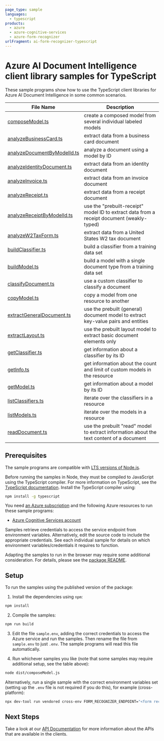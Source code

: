 ```yaml
---
page_type: sample
languages:
  - typescript
products:
  - azure
  - azure-cognitive-services
  - azure-form-recognizer
urlFragment: ai-form-recognizer-typescript
---
```


# Azure AI Document Intelligence client library samples for TypeScript

These sample programs show how to use the TypeScript client libraries for Azure AI Document Intelligence in some common scenarios.

| **File Name**                                           | **Description**                                                                            |
| ------------------------------------------------------- | ------------------------------------------------------------------------------------------ |
| [composeModel.ts][composemodel]                         | create a composed model from several individual labeled models                             |
| [analyzeBusinessCard.ts][analyzebusinesscard]           | extract data from a business card document                                                 |
| [analyzeDocumentByModelId.ts][analyzedocumentbymodelid] | analyze a document using a model by ID                                                     |
| [analyzeIdentityDocument.ts][analyzeidentitydocument]   | extract data from an identity document                                                     |
| [analyzeInvoice.ts][analyzeinvoice]                     | extract data from an invoice document                                                      |
| [analyzeReceipt.ts][analyzereceipt]                     | extract data from a receipt document                                                       |
| [analyzeReceiptByModelId.ts][analyzereceiptbymodelid]   | use the "prebuilt-receipt" model ID to extract data from a receipt document (weakly-typed) |
| [analyzeW2TaxForm.ts][analyzew2taxform]                 | extract data from a United States W2 tax document                                          |
| [buildClassifier.ts][buildclassifier]                   | build a classifier from a training data set                                                |
| [buildModel.ts][buildmodel]                             | build a model with a single document type from a training data set                         |
| [classifyDocument.ts][classifydocument]                 | use a custom classifier to classify a document                                             |
| [copyModel.ts][copymodel]                               | copy a model from one resource to another                                                  |
| [extractGeneralDocument.ts][extractgeneraldocument]     | use the prebuilt (general) document model to extract key-value pairs and entities          |
| [extractLayout.ts][extractlayout]                       | use the prebuilt layout model to extract basic document elements only                      |
| [getClassifier.ts][getclassifier]                       | get information about a classifier by its ID                                               |
| [getInfo.ts][getinfo]                                   | get information about the count and limit of custom models in the resource                 |
| [getModel.ts][getmodel]                                 | get information about a model by its ID                                                    |
| [listClassifiers.ts][listclassifiers]                   | iterate over the classifiers in a resource                                                 |
| [listModels.ts][listmodels]                             | iterate over the models in a resource                                                      |
| [readDocument.ts][readdocument]                         | use the prebuilt "read" model to extract information about the text content of a document  |

## Prerequisites

The sample programs are compatible with [LTS versions of Node.js](https://github.com/nodejs/release#release-schedule).

Before running the samples in Node, they must be compiled to JavaScript using the TypeScript compiler. For more information on TypeScript, see the [TypeScript documentation][typescript]. Install the TypeScript compiler using:

```bash
npm install -g typescript
```

You need [an Azure subscription][freesub] and the following Azure resources to run these sample programs:

- [Azure Cognitive Services account][createinstance_azurecognitiveservicesaccount]

Samples retrieve credentials to access the service endpoint from environment variables. Alternatively, edit the source code to include the appropriate credentials. See each individual sample for details on which environment variables/credentials it requires to function.

Adapting the samples to run in the browser may require some additional consideration. For details, please see the [package README][package].

## Setup

To run the samples using the published version of the package:

1. Install the dependencies using `npm`:

```bash
npm install
```

2. Compile the samples:

```bash
npm run build
```

3. Edit the file `sample.env`, adding the correct credentials to access the Azure service and run the samples. Then rename the file from `sample.env` to just `.env`. The sample programs will read this file automatically.

4. Run whichever samples you like (note that some samples may require additional setup, see the table above):

```bash
node dist/composeModel.js
```

Alternatively, run a single sample with the correct environment variables set (setting up the `.env` file is not required if you do this), for example (cross-platform):

```bash
npx dev-tool run vendored cross-env FORM_RECOGNIZER_ENDPOINT="<form recognizer endpoint>" PURCHASE_ORDER_SUPPLIES_SAS_URL="<purchase order supplies sas url>" PURCHASE_ORDER_EQUIPMENT_SAS_URL="<purchase order equipment sas url>" PURCHASE_ORDER_FURNITURE_SAS_URL="<purchase order furniture sas url>" PURCHASE_ORDER_CLEANING_SUPPLIES_SAS_URL="<purchase order cleaning supplies sas url>" node dist/composeModel.js
```

## Next Steps

Take a look at our [API Documentation][apiref] for more information about the APIs that are available in the clients.

[composemodel]: https://github.com/Azure/azure-sdk-for-js/blob/main/sdk/formrecognizer/ai-form-recognizer/samples/v5/typescript/src/composeModel.ts
[analyzebusinesscard]: https://github.com/Azure/azure-sdk-for-js/blob/main/sdk/formrecognizer/ai-form-recognizer/samples/v5/typescript/src/analyzeBusinessCard.ts
[analyzedocumentbymodelid]: https://github.com/Azure/azure-sdk-for-js/blob/main/sdk/formrecognizer/ai-form-recognizer/samples/v5/typescript/src/analyzeDocumentByModelId.ts
[analyzeidentitydocument]: https://github.com/Azure/azure-sdk-for-js/blob/main/sdk/formrecognizer/ai-form-recognizer/samples/v5/typescript/src/analyzeIdentityDocument.ts
[analyzeinvoice]: https://github.com/Azure/azure-sdk-for-js/blob/main/sdk/formrecognizer/ai-form-recognizer/samples/v5/typescript/src/analyzeInvoice.ts
[analyzereceipt]: https://github.com/Azure/azure-sdk-for-js/blob/main/sdk/formrecognizer/ai-form-recognizer/samples/v5/typescript/src/analyzeReceipt.ts
[analyzereceiptbymodelid]: https://github.com/Azure/azure-sdk-for-js/blob/main/sdk/formrecognizer/ai-form-recognizer/samples/v5/typescript/src/analyzeReceiptByModelId.ts
[analyzew2taxform]: https://github.com/Azure/azure-sdk-for-js/blob/main/sdk/formrecognizer/ai-form-recognizer/samples/v5/typescript/src/analyzeW2TaxForm.ts
[buildclassifier]: https://github.com/Azure/azure-sdk-for-js/blob/main/sdk/formrecognizer/ai-form-recognizer/samples/v5/typescript/src/buildClassifier.ts
[buildmodel]: https://github.com/Azure/azure-sdk-for-js/blob/main/sdk/formrecognizer/ai-form-recognizer/samples/v5/typescript/src/buildModel.ts
[classifydocument]: https://github.com/Azure/azure-sdk-for-js/blob/main/sdk/formrecognizer/ai-form-recognizer/samples/v5/typescript/src/classifyDocument.ts
[copymodel]: https://github.com/Azure/azure-sdk-for-js/blob/main/sdk/formrecognizer/ai-form-recognizer/samples/v5/typescript/src/copyModel.ts
[extractgeneraldocument]: https://github.com/Azure/azure-sdk-for-js/blob/main/sdk/formrecognizer/ai-form-recognizer/samples/v5/typescript/src/extractGeneralDocument.ts
[extractlayout]: https://github.com/Azure/azure-sdk-for-js/blob/main/sdk/formrecognizer/ai-form-recognizer/samples/v5/typescript/src/extractLayout.ts
[getclassifier]: https://github.com/Azure/azure-sdk-for-js/blob/main/sdk/formrecognizer/ai-form-recognizer/samples/v5/typescript/src/getClassifier.ts
[getinfo]: https://github.com/Azure/azure-sdk-for-js/blob/main/sdk/formrecognizer/ai-form-recognizer/samples/v5/typescript/src/getInfo.ts
[getmodel]: https://github.com/Azure/azure-sdk-for-js/blob/main/sdk/formrecognizer/ai-form-recognizer/samples/v5/typescript/src/getModel.ts
[listclassifiers]: https://github.com/Azure/azure-sdk-for-js/blob/main/sdk/formrecognizer/ai-form-recognizer/samples/v5/typescript/src/listClassifiers.ts
[listmodels]: https://github.com/Azure/azure-sdk-for-js/blob/main/sdk/formrecognizer/ai-form-recognizer/samples/v5/typescript/src/listModels.ts
[readdocument]: https://github.com/Azure/azure-sdk-for-js/blob/main/sdk/formrecognizer/ai-form-recognizer/samples/v5/typescript/src/readDocument.ts
[apiref]: https://learn.microsoft.com/javascript/api/@azure/ai-form-recognizer
[freesub]: https://azure.microsoft.com/free/
[createinstance_azurecognitiveservicesaccount]: https://learn.microsoft.com/azure/cognitive-services/cognitive-services-apis-create-account
[package]: https://github.com/Azure/azure-sdk-for-js/tree/main/sdk/formrecognizer/ai-form-recognizer/README.md
[typescript]: https://www.typescriptlang.org/docs/home.html
